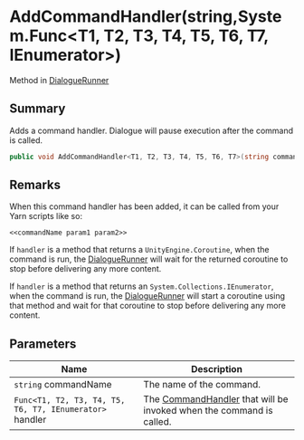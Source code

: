 # AddCommandHandler(string,System.Func\<T1, T2, T3, T4, T5, T6, T7, IEnumerator>)

Method in [DialogueRunner](./)

## Summary

Adds a command handler. Dialogue will pause execution after the command is called.

```csharp
public void AddCommandHandler<T1, T2, T3, T4, T5, T6, T7>(string commandName, System.Func<T1, T2, T3, T4, T5, T6, T7, IEnumerator> handler);
```

## Remarks

When this command handler has been added, it can be called from your Yarn scripts like so:

```
<<commandName param1 param2>>
```

If `handler` is a method that returns a `UnityEngine.Coroutine`, when the command is run, the [DialogueRunner](./) will wait for the returned coroutine to stop before delivering any more content.

If `handler` is a method that returns an `System.Collections.IEnumerator`, when the command is run, the [DialogueRunner](./) will start a coroutine using that method and wait for that coroutine to stop before delivering any more content.

## Parameters

| Name                                                    | Description                                                                                              |
| ------------------------------------------------------- | -------------------------------------------------------------------------------------------------------- |
| `string` commandName                                    | The name of the command.                                                                                 |
| `Func<T1, T2, T3, T4, T5, T6, T7, IEnumerator>` handler | The [CommandHandler](../../yarn/yarn.commandhandler.md) that will be invoked when the command is called. |
